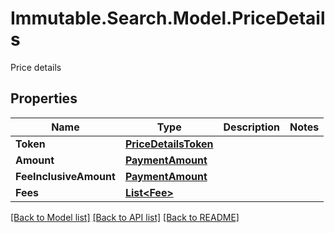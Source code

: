 # Immutable.Search.Model.PriceDetails
Price details

## Properties

Name | Type | Description | Notes
------------ | ------------- | ------------- | -------------
**Token** | [**PriceDetailsToken**](PriceDetailsToken.md) |  | 
**Amount** | [**PaymentAmount**](PaymentAmount.md) |  | 
**FeeInclusiveAmount** | [**PaymentAmount**](PaymentAmount.md) |  | 
**Fees** | [**List&lt;Fee&gt;**](Fee.md) |  | 

[[Back to Model list]](../README.md#documentation-for-models) [[Back to API list]](../README.md#documentation-for-api-endpoints) [[Back to README]](../README.md)

